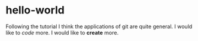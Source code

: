 # hello-world
Following the tutorial
I think the applications of git are quite general.
I would like to *code* more.
I would like to **create** more.
